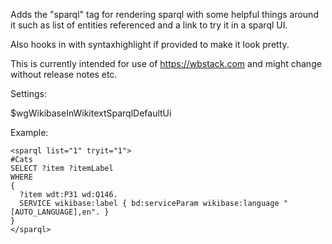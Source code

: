Adds the "sparql" tag for rendering sparql with some helpful things around it such as list of
entities referenced and a link to try it in a sparql UI.

Also hooks in with syntaxhighlight if provided to make it look pretty.

This is currently intended for use of https://wbstack.com and might change without release notes etc.


Settings:

$wgWikibaseInWikitextSparqlDefaultUi


Example:

```
<sparql list="1" tryit="1">
#Cats
SELECT ?item ?itemLabel 
WHERE 
{
  ?item wdt:P31 wd:Q146.
  SERVICE wikibase:label { bd:serviceParam wikibase:language "[AUTO_LANGUAGE],en". }
}
</sparql>
```

